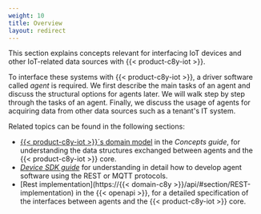 ```yaml
---
weight: 10
title: Overview
layout: redirect
---
```



This section explains concepts relevant for interfacing IoT devices and other IoT-related data sources with {{< product-c8y-iot >}}.

To interface these systems with {{< product-c8y-iot >}}, a driver software called *agent* is required. We first describe the main tasks of an agent and discuss the structural options for agents later. We will walk step by step through the tasks of an agent. Finally, we discuss the usage of agents for acquiring data from other data sources such as a tenant's IT system.

Related topics can be found in the following sections:

-   [{{< product-c8y-iot >}}´s domain model](/concepts/domain-model) in the *Concepts guide*, for understanding the data structures exchanged between agents and the {{< product-c8y-iot >}} core.
-   [*Device SDK guide*](/device-sdk) for understanding in detail how to develop agent software using the REST or MQTT protocols.
-   [Rest implementation](https://{{< domain-c8y >}}/api/#section/REST-implementation) in the {{< openapi >}}, for a detailed specification of the interfaces between agents and the {{< product-c8y-iot >}} core.
